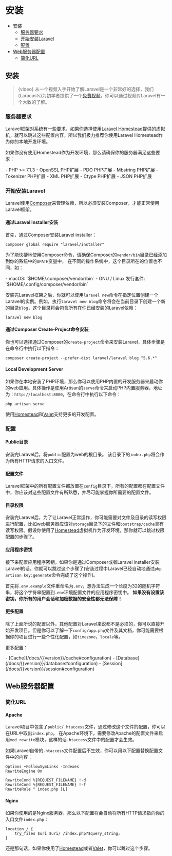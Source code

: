 # 安装

- [安装](#installation)
    - [服务器要求](#server-requirements)
    - [开始安装Laravel](#installing-laravel)
    - [配置](#configuration)
- [Web服务器配置](#web-server-configuration)
    - [简化URL](#pretty-urls)

<a name="installation"></a>
## 安装

> {video} 从一个视频入手开始了解Laravel是一个非常好的选择，我们(Laracasts)为初学者提供了一个[免费视频](http://laravelfromscratch.com)，你可以通过视频对Laravel有一个大致的了解。

<a name="server-requirements"></a>
### 服务器要求

Laravel框架对系统有一些要求，如果你选择使用[Laravel Homestead](/docs/5.6/homestead)提供的虚拟机，就可以跳过这些配置内容，所以我们极力推荐你使用Laravel Homestead作为你的本地开发环境。

如果你没有使用Homestead作为开发环境，那么请确保你的服务器满足这些要求：

<div class="content-list" markdown="1">
- PHP >= 7.1.3
- OpenSSL PHP扩展
- PDO PHP扩展
- Mbstring PHP扩展
- Tokenizer PHP扩展
- XML PHP扩展
- Ctype PHP扩展
- JSON PHP扩展
</div>

<a name="installing-laravel"></a>
### 开始安装Laravel

Laravel使用[Composer](https://getcomposer.org)来管理依赖，所以必须安装Composer，才能正常使用Laravel框架。

#### 通过Laravel Installer安装

首先，通过Composer安装Laravel installer：

    composer global require "laravel/installer"

为了能快捷地使用Composer命令，请确保Composer的`vendor/bin`目录已经添加到你的系统中的`$PATH`变量中， 在不同的操作系统中，这个目录所在的位置也不同，如：

<div class="content-list" markdown="1">
- macOS: `$HOME/.composer/vendor/bin`
- GNU / Linux 发行套件: `$HOME/.config/composer/vendor/bin`
</div>

安装完Laravel框架之后，你就可以使用`laravel new`命令在指定位置创建一个Laravel的实例。例如，执行`laravel new blog`命令将会在当前目录下创建一个新的目录`blog`，这个目录将会包含所有在你已经安装的Laravel依赖：

    laravel new blog

#### 通过Composer Create-Project命令安装

你也可以选择通过Composer的`create-project`命令来安装Laravel，具体步骤是在命令行中执行以下指令：

    composer create-project --prefer-dist laravel/laravel blog "5.6.*"

#### Local Development Server

如果你在本地安装了PHP环境，那么你可以使用PHP内置的开发服务器来启动你的web应用。具体操作是使用Artisan的`serve`命令来启动PHP内置服务器，地址为：`http://localhost:8000`，在命令行中执行以下命令：

    php artisan serve

使用[Homestead](/docs/{{version}}/homestead)和[Valet](/docs/{{version}}/valet)支持更多的开发配置。

<a name="configuration"></a>
### 配置

#### Public目录

安装完Laravel后，将`public`配置为web的根目录。 该目录下的`index.php`将会作为所有HTTP请求的入口文件。

#### 配置文件

Laravel框架中的所有配置文件都放置在`config`目录下，所有的配置都在配置文件中，你应该对这些配置文件有所熟悉，并尽可能掌握你所需要的配置文件。

#### 目录权限

安装完Laravel后，为了让Laravel正常运作，你可能需要对文件及目录的读写权限进行配置，比如web服务器应该对`storage`目录下的文件和`bootstrap/cache`具有读写权限。假设你使用了[Homestead](/docs/{{version}}/homestead)虚拟机作为开发环境，那你就可以跳过权限配置的步骤了。

#### 应用程序密钥

接下来配置应用程序密钥，如果你是通过Composer或者Laravel installer安装Laravel的话，你就可以跳过这个步骤了(安装过程中Laravel已经自动地通过`php artisan key:generate`命令完成了这个操作)。

首先将`.env.example`文件重命名为`.env`，想办法生成一个长度为32的随机字符串，将这个字符串配置到`.env`环境配置文件的应用程序密钥中。 **如果没有设置该密钥，你所有的用户会话和加密数据的安全性都无法保障！**

#### 更多配置

除了上面所说的配置以外，其他配置对Laravel来说都不是必须的，你可以直接开始开发项目。但是你可以了解一下`config/app.php`文件及其文档，你可能需要根据你的项目进行一些个性化配置，如`timezone`，`locale`等。

更多配置：

<div class="content-list" markdown="1">
- [Cache](/docs/{{version}}/cache#configuration)
- [Database](/docs/{{version}}/database#configuration)
- [Session](/docs/{{version}}/session#configuration)
</div>

<a name="web-server-configuration"></a>
## Web服务器配置

<a name="pretty-urls"></a>
### 简化URL

#### Apache

Laravel项目中包含了`public/.htaccess`文件，通过修改这个文件的配置，你可以在URL中取出`index.php`。 在Apache环境下，需要修改Apache的配置文件来启用`mod_rewrite`模块，这样的话`.htaccess`文件中的配置才会生效。

如果Laravel自带的`.htaccess`文件配置后不生效，你可以用以下配置替换配置文件中的内容：

    Options +FollowSymLinks -Indexes
    RewriteEngine On

    RewriteCond %{REQUEST_FILENAME} !-d
    RewriteCond %{REQUEST_FILENAME} !-f
    RewriteRule ^ index.php [L]

#### Nginx

如果你使用的是Nginx服务器，那么以下配置将会自动将所有HTTP请求指向你的入口文件`index.php`：

    location / {
        try_files $uri $uri/ /index.php?$query_string;
    }

还是那句话，如果你使用了[Homestead](/docs/{{version}}/homestead)或者[Valet](/docs/{{version}}/valet)，你可以跳过这个步骤。
